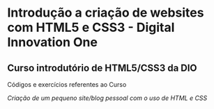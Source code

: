 # Introdução a criação de websites com HTML5 e CSS3 - Digital Innovation One

## Curso introdutório de HTML5/CSS3 da DIO
Códigos e exercícios referentes ao Curso

_Criação de um pequeno site/blog pessoal com o uso de HTML e CSS_
